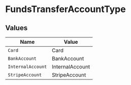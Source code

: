 # FundsTransferAccountType


## Values

| Name              | Value             |
| ----------------- | ----------------- |
| `Card`            | Card              |
| `BankAccount`     | BankAccount       |
| `InternalAccount` | InternalAccount   |
| `StripeAccount`   | StripeAccount     |